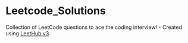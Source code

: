 # Leetcode_Solutions
Collection of LeetCode questions to ace the coding interview! - Created using [LeetHub v3](https://github.com/raphaelheinz/LeetHub-3.0)
